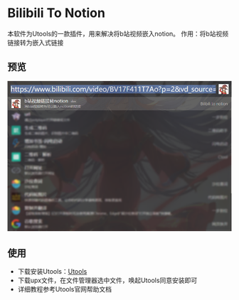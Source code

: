 # Bilibili To Notion

本软件为Utools的一款插件，用来解决将b站视频嵌入notion。
作用：将b站视频链接转为嵌入式链接

## 预览
![预览](./version/V1/Bilibili%20to%20Notion%20%E9%A2%84%E8%A7%88.png)

## 使用
- 下载安装Utools：[Utools](https://u.tools/)
- 下载upx文件，在文件管理器选中文件，唤起Utools同意安装即可
- 详细教程参考Utools官网帮助文档